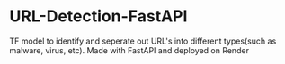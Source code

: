 # URL-Detection-FastAPI
TF model to identify and seperate out URL's into different types(such as malware, virus, etc). Made with FastAPI and deployed on Render
